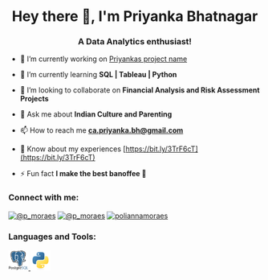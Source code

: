<h1 align="center">Hey there 👋, I'm Priyanka Bhatnagar</h1>
<h3 align="center">A Data Analytics enthusiast!</h3>

- 🔭 I’m currently working on [Priyankas project name](https://public.tableau.com/app/profile/polianna.cristina.moraes/viz/The_Australian_Women_Covid_Work_Polianna_Moraes/TheAustralianWomenLabourForce)

- 🌱 I’m currently learning **SQL | Tableau | Python**

- 👯 I’m looking to collaborate on **Financial Analysis and Risk Assessment Projects**

- 💬 Ask me about **Indian Culture and Parenting**

- 📫 How to reach me **ca.priyanka.bh@gmail.com**

- 📄 Know about my experiences [https://bit.ly/3TrF6cT](https://bit.ly/3TrF6cT)

- ⚡ Fun fact **I make the best banoffee 🥧**

<h3 align="left">Connect with me:</h3>
<p align="left">
<a href="https://codepen.io/@p_moraes" target="blank"><img align="center" src="https://raw.githubusercontent.com/rahuldkjain/github-profile-readme-generator/master/src/images/icons/Social/codepen.svg" alt="@p_moraes" height="30" width="40" /></a>
<a href="https://twitter.com/@p_moraes" target="blank"><img align="center" src="https://raw.githubusercontent.com/rahuldkjain/github-profile-readme-generator/master/src/images/icons/Social/twitter.svg" alt="@p_moraes" height="30" width="40" /></a>
<a href="https://linkedin.com/in/poliannamoraes" target="blank"><img align="center" src="https://raw.githubusercontent.com/rahuldkjain/github-profile-readme-generator/master/src/images/icons/Social/linked-in-alt.svg" alt="poliannamoraes" height="30" width="40" /></a>
</p>

<h3 align="left">Languages and Tools:</h3>
<p align="left"> <a href="https://www.postgresql.org" target="_blank" rel="noreferrer"> <img src="https://raw.githubusercontent.com/devicons/devicon/master/icons/postgresql/postgresql-original-wordmark.svg" 
                                                                                          alt="postgresql" width="40" height="40"/> </a> <a href="https://www.python.org" target="_blank" rel="noreferrer">
                                                                                            <img src="https://raw.githubusercontent.com/devicons/devicon/master/icons/python/python-original.svg" alt="python" width="40" height="40"/> </a> </p>
